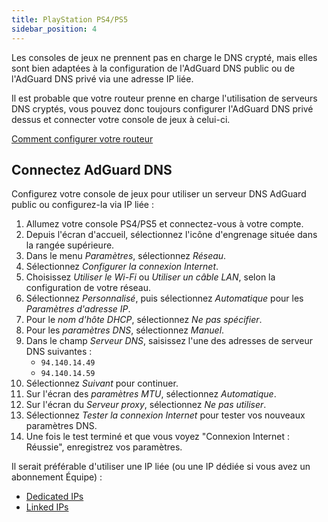 ```yaml
---
title: PlayStation PS4/PS5
sidebar_position: 4
---
```


Les consoles de jeux ne prennent pas en charge le DNS crypté, mais elles sont bien adaptées à la configuration de l'AdGuard DNS public ou de l'AdGuard DNS privé via une adresse IP liée.

Il est probable que votre routeur prenne en charge l'utilisation de serveurs DNS cryptés, vous pouvez donc toujours configurer l'AdGuard DNS privé dessus et connecter votre console de jeux à celui-ci.

[Comment configurer votre routeur](/private-dns/connect-devices/routers/routers.md)

## Connectez AdGuard DNS

Configurez votre console de jeux pour utiliser un serveur DNS AdGuard public ou configurez-la via IP liée :

1. Allumez votre console PS4/PS5 et connectez-vous à votre compte.
2. Depuis l'écran d'accueil, sélectionnez l'icône d'engrenage située dans la rangée supérieure.
3. Dans le menu _Paramètres_, sélectionnez _Réseau_.
4. Sélectionnez _Configurer la connexion Internet_.
5. Choisissez _Utiliser le Wi-Fi_ ou _Utiliser un câble LAN_, selon la configuration de votre réseau.
6. Sélectionnez _Personnalisé_, puis sélectionnez _Automatique_ pour les _Paramètres d'adresse IP_.
7. Pour le _nom d'hôte DHCP_, sélectionnez _Ne pas spécifier_.
8. Pour les _paramètres DNS_, sélectionnez _Manuel_.
9. Dans le champ _Serveur DNS_, saisissez l'une des adresses de serveur DNS suivantes :
   - `94.140.14.49`
   - `94.140.14.59`
10. Sélectionnez _Suivant_ pour continuer.
11. Sur l'écran des _paramètres MTU_, sélectionnez _Automatique_.
12. Sur l'écran du _Serveur proxy_, sélectionnez _Ne pas utiliser_.
13. Sélectionnez _Tester la connexion Internet_ pour tester vos nouveaux paramètres DNS.
14. Une fois le test terminé et que vous voyez "Connexion Internet : Réussie", enregistrez vos paramètres.

Il serait préférable d'utiliser une IP liée (ou une IP dédiée si vous avez un abonnement Équipe) :

- [Dedicated IPs](/private-dns/connect-devices/other-options/dedicated-ip.md)
- [Linked IPs](/private-dns/connect-devices/other-options/linked-ip.md)
